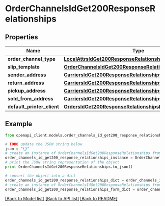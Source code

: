 # OrderChannelsIdGet200ResponseRelationships


## Properties
Name | Type | Description | Notes
------------ | ------------- | ------------- | -------------
**order_channel_type** | [**LocalAttrsIdGet200ResponseRelationshipsOrderChannelType**](LocalAttrsIdGet200ResponseRelationshipsOrderChannelType.md) |  | [optional] 
**slip_template** | [**OrderChannelsIdGet200ResponseRelationshipsSlipTemplate**](OrderChannelsIdGet200ResponseRelationshipsSlipTemplate.md) |  | [optional] 
**sender_address** | [**CarriersIdGet200ResponseRelationshipsSenderAddress**](CarriersIdGet200ResponseRelationshipsSenderAddress.md) |  | [optional] 
**return_address** | [**CarriersIdGet200ResponseRelationshipsSenderAddress**](CarriersIdGet200ResponseRelationshipsSenderAddress.md) |  | [optional] 
**pickup_address** | [**CarriersIdGet200ResponseRelationshipsSenderAddress**](CarriersIdGet200ResponseRelationshipsSenderAddress.md) |  | [optional] 
**sold_from_address** | [**CarriersIdGet200ResponseRelationshipsSenderAddress**](CarriersIdGet200ResponseRelationshipsSenderAddress.md) |  | [optional] 
**default_printer_client** | [**OrdersIdGet200ResponseRelationshipsPrinterClient**](OrdersIdGet200ResponseRelationshipsPrinterClient.md) |  | [optional] 

## Example

```python
from openapi_client.models.order_channels_id_get200_response_relationships import OrderChannelsIdGet200ResponseRelationships

# TODO update the JSON string below
json = "{}"
# create an instance of OrderChannelsIdGet200ResponseRelationships from a JSON string
order_channels_id_get200_response_relationships_instance = OrderChannelsIdGet200ResponseRelationships.from_json(json)
# print the JSON string representation of the object
print OrderChannelsIdGet200ResponseRelationships.to_json()

# convert the object into a dict
order_channels_id_get200_response_relationships_dict = order_channels_id_get200_response_relationships_instance.to_dict()
# create an instance of OrderChannelsIdGet200ResponseRelationships from a dict
order_channels_id_get200_response_relationships_form_dict = order_channels_id_get200_response_relationships.from_dict(order_channels_id_get200_response_relationships_dict)
```
[[Back to Model list]](../README.md#documentation-for-models) [[Back to API list]](../README.md#documentation-for-api-endpoints) [[Back to README]](../README.md)


